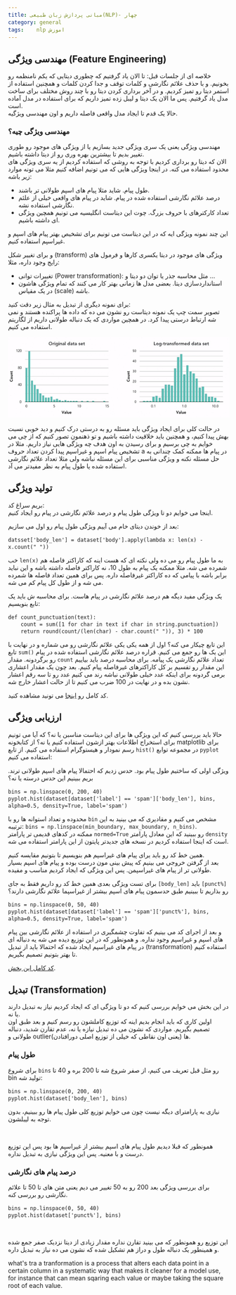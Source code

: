 ```yaml
---
title: مبانی پردازش زبان طبیعی(NLP)- چهار
category: general
tags:    nlp اموزش
---
```


## **مهندسی ویژگی (Feature Engineering)**


خلاصه ای از جلسات قبل: تا الان یاد گرفتیم که چطوری دیتایی که یکم نامنظمه رو بخونیم. و با حذف علائم نگارشی و کلمات توقف و جدا کردن کلمات و همچنین استفاده از استمر دیتا رو تمیز کردیم. و در آخر برداری کردن دیتا رو با چند روش مختلف برای ساخت مدل یاد گرفتیم. پس ما الان یک دیتا و لیبل زده تمیز داریم که برای استفاده در مدل آماده است.<br/>
حالا یک قدم تا ایجاد مدل واقعی فاصله داریم و اون مهندسی ویژگیه.

### مهندسی ویژگی چیه؟

مهندسی ویژگی یعنی یک سری ویژگی جدید بسازیم یا از ویژگی های موجود رو طوری تغییر بدیم تا بیشترین بهره وری رو از دیتا داشته باشیم.<br/>
الان که دیتا رو برداری کردیم با توجه به روشی که استفاده کردیم از یه سری ویژگی های محدود استفاده می کنه. در اینجا ویژگی هایی که می تونیم اضافه کنیم مثلا می تونه موارد زیر باشه:

- طول پیام. شاید مثلا پیام های اسپم طولانی تر باشند.<br/>
- درصد علائم نگارشی استفاده شده در پیام. شاید در پیام های واقعی خیلی از علئم نگارشی استفاده نشه.<br/>
- تعداد کارکترهای با حروف بزرگ. چوت این دیتاست انگلیسیه می تونیم همچین ویژگی ای داشته باشیم.<br/>

این چند نمونه ویژگی ایه که در این دیتاست می تونیم برای تشخیص بهتر پیام های اسپم و غیراسپم استفاده کنیم.

و برای تغییر شکل  (transform) ویژگی های موجود در دیتا یکسری کارها و فرمول های رایج وجود داره، مثلا:

- تغییرات توانی (Power transformation): مثل محاسبه جذر یا توان دو دیتا و ...<br/>
- استانداردسازی دیتا. بعضی مدل ها زمانی بهتر کار می کنند که تمام ویژگی هاشون در یک مقیاس (scale) باشه.

برای نمونه دیگری از تبدیل به مثال زیر دقت کنید:<br/>
تصویر سمت چپ یک نمونه دیتاست رو نشون می ده که داده ها پراکنده هستند و نمی شه ارتباط درستی پیدا کرد. در همچین مواردی که یک دنباله طولانی داریم از لگاریتم استفاده می کنیم.

<div style="text-align:center"><img src="https://raw.githubusercontent.com/spacelover1/NLP-with-Python/main/4-FeatureEngineering/FE_transformation.PNG?token=AEGZAVWA2CDPI5ZWFAG3HVTA6V6WA" /></div>

 
در حالت کلی برای ایجاد ویژگی باید مسئله رو به درستی درک کنیم و دید خوبی نسبت بهش پیدا کنیم، و همچنین باید خلاقیت داشته باشیم و تو ذهنمون تصور کنیم که از چی می خوایم به چی برسیم و برای رسیدن به اون هدف چه ویژگی هایی نیاز داریم. مثلا در تشخیص پیام اسپم و غیراسپم پیدا کردن تعداد حروف a در پیام ها ممکنه کمک چندانی به حل مسئله نکنه و ویژگی مناسبی برای این مسئله نباشه ولی مثلا تعداد علائم نگارشی استفاده شده یا طول پیام به نظر مفیدتر می آد.


## تولید ویژگی 

بریم سراغ کد: <br/>
اینجا می خوایم دو تا ویژگی طول پیام و درصد علائم نگارشی در پیام رو ایجاد کنیم.

بعد از خوندن دیتای خام می آییم ویژگی طول پیام رو اول می سازیم:

    datsset['body_len'] = dataset['body'].apply(lambda x: len(x) - x.count(" "))


خب `len(x)` به ما طول پیام رو می ده ولی نکته ای که هست اینه که کاراکتر فاصله هم شمرده می شه. مثلا ممکنه یک پیام به طول 10، نه کاراکتر فاصله داشته باشه و این نباید برابر باشه با پیامی که ده کاراکتر غیرفاصله داره. پس برای همین تعداد فاصله ها شمرده می شه و از طول کل پیام کم می شه.

یک ویژگی مفید دیگه هم درصد علائم نگارشی در پیام هاست. برای محاسبه ش باید یک تابع بنویسیم:

    def count_punctuation(text):
        count = sum([1 for char in text if char in string.punctuation])
        return round(count/(len(char) - char.count(" ")), 3) * 100

این تابع چیکار می کنه؟ اول از همه یکی یکی علائم نگارشی رو می شماره و در نهایت با تابع `sum()` این یک ها رو جمع می کنیم. قراره درصد علائم نگارشی استفاده شده در پیام رو برگردونه. مقدار `count` تعداد علائم نگارشی یک پیامه. برای محاسبه درصد باید بیاییم این مقدار رو تقسیم بر کل کاراکترهای غیرفاصله پیام کنیم. بعد چون یک مقدار اعشاری برمی گردونه برای اینکه عدد خیلی طولانی نباشه رند می کنیم عدد رو تا سه رقم اعشار نشون بده و در نهایت در 100 ضرب می کنیم تا از حالت اعشار خارج شه.

کد کامل رو [اینجا](https://github.com/spacelover1/NLP-with-Python/blob/main/4-FeatureEngineering/FeatureCreation.ipynb) می تونید مشاهده کنید.



## ارزیابی ویژگی

حالا باید بررسی کنیم که این ویژگی ها برای این دیتاست مناسبن یا نه؟ که آیا می تونیم برای استخراج اطلاعات بهتر ازشون استفاده کنیم یا نه؟ از کتابخونه matplotlib برای رسم نمودار و هیستوگرام استفاده می کنیم. از تابع `hist()` در مجموعه توابع `pyplot` استفاده می کنیم:

ویژگی اولی که ساختیم طول پیام بود. حدس زدیم که احتمالا پیام های اسپم طولانی ترند. بریم ببینیم این حدس درسته یا نه؟


    bins = np.linspace(0, 200, 40)
    pyplot.hist(dataset[dataset['label'] == 'spam']['body_len'], bins, alpha=0.5, density=True, label='spam')

محدوده و تعداد استوانه ها رو با `bin` مشخص می کنیم و مقادیری که می بینید به این ترتیبه: `bins = np.linspace(min_boundary, max_boundary, n_bins)`.<br/>
ممکنه در کدهای قدیمی تر پارامتر `normed=True` رو ببینید که این معادل پارامتر `density` است که اینجا استفاده کردیم در نسخه های جدیدتر پایتون از این پارامتر استفاده می شه.

همین خط کد رو باید یرای پیام های غیراسپم هم بنویسیم تا بتونیم مقایسه کنیم.<br/>
بعد از گرفتن خروجی می بینیم که پیش بینی مون درست بوده و پیام های اسپم بسیار طولانی تر از پیام های غیراسپمن. پس این ویژگی که ایجاد کردیم مناسب و مفیده.

برای تست ویژگی بعدی همین خط کد رو داریم فقط به جای `[body_len]` باید `[punct%]` رو بذاریم تا ببینیم طبق حدسمون پیام های اسپم بیشتر از غیراسپما علائم نگارشی دارند؟

    bins = np.linspace(0, 50, 40)
    pyplot.hist(dataset[dataset['label'] == 'spam']['punct%'], bins, alpha=0.5, density=True, label='spam')
    
و بعد از اجرای کد می بینیم که تفاوت چشمگیری در استفاده از علائم نگارشی بین پیام های اسپم و غیراسپم وجود نداره. و همونطور که در این توزیع دیده می شه یه دنباله ای در پیام های غیراسپم ایجاد شده که احتمالا باید از تبدیل (transformation) استفاده کنیم تا بهتر بتونیم تصمیم بگیریم.


[کد کامل این بخش](https://github.com/spacelover1/NLP-with-Python/blob/main/4-FeatureEngineering/FeatureCreation%26Evaluation.ipynb).


## تبدیل (Transformation)


در این بخش می خوایم بررسی کنیم که دو تا ویژگی ای که ایجاد کردیم نیاز به تبدیل دارند یا نه.<br/>
اولین کاری که باید انجام بدیم اینه که توزیع کاملشون رو رسم کنیم و بعد طبق اون تصمیم بگیریم. مواردی که نشون می ده تبدیل نیازه یا نه، عدم تقارن شدید، دنباله طولانی و outlierها (یعنی اون نقاطی که خیلی از توزیع اصلی دورافتادن).

### طول پیام

برای شروع `bins` رو مثل قبل تعریف می کنیم، از صفر شروع شه تا 200 بره و 40 تا bin تولید شه:

    bins = np.linspace(0, 200, 40)
    pyplot.hist(dataset['body_len'], bins)

نیازی به پارامترای دیگه نیست چون می خوایم توزیع کلی طول پیام ها رو ببینیم، بدون توجه به لیبلشون.

<div style="text-align:center"><img src="" alt="" /></div>

همونطور که قبلا دیدیم طول پیام های اسپم بیشتر از غیراسپم ها بود پس این توزیع درست و با معنیه. پس این ویژگی نیازی به تبدیل نداره.

### درصد پیام های نگارشی

برای بررسی ویژگی بعد 200 رو به 50 تغییر می دیم یعنی متن های تا 50 تا علائم نگارشی رو بررسی کنه.

    bins = np.linspace(0, 50, 40)
    pyplot.hist(dataset['punct%'], bins)

<div style="text-align:center"><img src="" alt="" /></div>

این توزیع رو همونطور که می بینید تقارن نداره مقدار زیادی از دیتا نزدیک صفر جمع شده و همینطور یک دنباله طول و دراز هم تشکیل شده که نشون می ده نیاز به تبدیل داره.

what's tra
a tranformation is a process that alters each data point in a certain column in a systematic way that makes it cleaner for a model use, for instance that can mean sqaring each value or maybe taking the square root of each value.
































